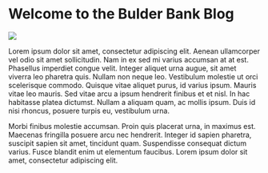 # Welcome to the Bulder Bank Blog

![](https://media1.giphy.com/media/PnDRNekrgtHh5jXMna/giphy.gif?cid=790b7611c7b5f201dfa90c7abfe0f1a51df7ab4e83b810fa&rid=giphy.gif&ct=g)

Lorem ipsum dolor sit amet, consectetur adipiscing elit. Aenean ullamcorper vel odio sit amet sollicitudin. Nam in ex sed mi varius accumsan at at est. Phasellus imperdiet congue velit. Integer aliquet urna augue, sit amet viverra leo pharetra quis. Nullam non neque leo. Vestibulum molestie ut orci scelerisque commodo. Quisque vitae aliquet purus, id varius ipsum. Mauris vitae leo mauris. Sed vitae arcu a ipsum hendrerit finibus et et nisl. In hac habitasse platea dictumst. Nullam a aliquam quam, ac mollis ipsum. Duis id nisi rhoncus, posuere turpis eu, vestibulum urna.

Morbi finibus molestie accumsan. Proin quis placerat urna, in maximus est. Maecenas fringilla posuere arcu nec hendrerit. Integer id sapien pharetra, suscipit sapien sit amet, tincidunt quam. Suspendisse consequat dictum varius. Fusce blandit enim ut elementum faucibus. Lorem ipsum dolor sit amet, consectetur adipiscing elit.